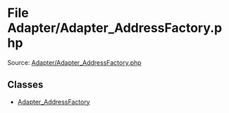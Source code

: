 File Adapter/Adapter_AddressFactory.php
=========

Source: [Adapter/Adapter_AddressFactory.php](https://github.com/PrestaShop/PrestaShop/blob/1.6.1.1/Adapter/Adapter_AddressFactory.php)


Classes
-------

* [Adapter_AddressFactory](class.Adapter_AddressFactory.md)

